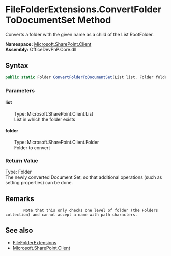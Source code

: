 # FileFolderExtensions.ConvertFolderToDocumentSet Method  
 Converts a folder with the given name as a child of the List RootFolder.   

**Namespace:** [Microsoft.SharePoint.Client](Microsoft.SharePoint.Client.md)  
**Assembly:** OfficeDevPnP.Core.dll  
## Syntax
```C#
public static Folder ConvertFolderToDocumentSet(List list, Folder folder)
```
### Parameters
#### list  
&emsp;&emsp;Type: Microsoft.SharePoint.Client.List  
&emsp;&emsp;List in which the folder exists  

  

#### folder  
&emsp;&emsp;Type: Microsoft.SharePoint.Client.Folder  
&emsp;&emsp;Folder to convert  

  

### Return Value
Type: Folder  
The newly converted Document Set, so that additional operations (such as setting properties) can be done.  


## Remarks 

            Note that this only checks one level of folder (the Folders collection) and cannot accept a name with path characters.
            
## See also
- [FileFolderExtensions](Microsoft.SharePoint.Client.FileFolderExtensions.md) 
- [Microsoft.SharePoint.Client](Microsoft.SharePoint.Client.md) 
